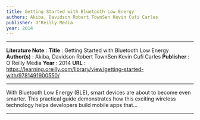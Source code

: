 ```yaml
---
title: Getting Started with Bluetooth Low Energy
authors: Akiba, Davidson Robert TownSen Kevin Cufi Carles
publisher: O'Reilly Media
year: 2014
---
```

***
**Literature Note** :
**Title** : Getting Started with Bluetooth Low Energy
**Author(s)** : Akiba, Davidson Robert TownSen Kevin Cufi Carles
**Publisher** : O'Reilly Media
**Year** : 2014
**URL** : https://learning.oreilly.com/library/view/getting-started-with/9781491900550/
***
With Bluetooth Low Energy (BLE), smart devices are about to become even smarter. This practical guide demonstrates how this exciting wireless technology helps developers build mobile apps that...
***